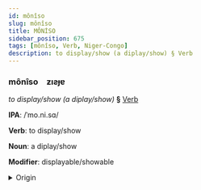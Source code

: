 ```yaml
---
id: mônîso
slug: mônîso
title: MÔNİSO
sidebar_position: 675
tags: [mônîso, Verb, Niger-Congo]
description: to display/show (a diplay/show) § Verb
---
```


### mônîso&emsp;<span kind="abugida">ƶıƨɟɐ</span>

*to display/show (a diplay/show)* **§** [Verb](../../tags/Verb)

**IPA**: /ˈmo.ni.sɑ/

**Verb**: to display/show

**Noun**: a diplay/show

**Modifier**: displayable/showable

<details>
    <summary>Origin</summary>
    Kituba monisa [monisa]<br/>
    <em>Niger-Congo Language Family</em>
</details>